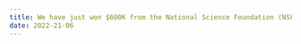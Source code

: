 ```yaml
---
title: We have just won $600K from the National Science Foundation (NSF) for conducting research in scientific machine learning for three years 2022-2025.
date: 2022-21-06
---
```




<!--more-->

